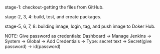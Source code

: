 stage-1:
checkout-getting the files from GitHub.

stage-2, 3, 4:
build, test, and create packages.

stage-5, 6, 7, 8:
building image, login, tag, and push image to Doker Hub.

NOTE:
Give password as credentials: Dashboard -> Manage Jenkins -> System -> Global -> Add Credentials -> Type: secret text -> Secret(give password) -> id(password)
